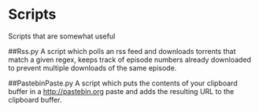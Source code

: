 # Scripts
Scripts that are somewhat useful

##Rss.py
A script which polls an rss feed and downloads torrents that match a given regex, keeps track of episode numbers already downloaded to prevent multiple downloads of the same episode. 

##PastebinPaste.py
A script which puts the contents of your clipboard buffer in a http://pastebin.org paste and adds the resulting URL to the clipboard buffer.
